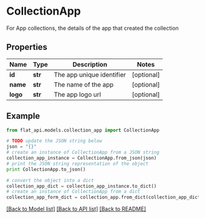 # CollectionApp

For App collections, the details of the app that created the collection

## Properties

Name | Type | Description | Notes
------------ | ------------- | ------------- | -------------
**id** | **str** | The app unique identifier | [optional] 
**name** | **str** | The name of the app | [optional] 
**logo** | **str** | The app logo url | [optional] 

## Example

```python
from flat_api.models.collection_app import CollectionApp

# TODO update the JSON string below
json = "{}"
# create an instance of CollectionApp from a JSON string
collection_app_instance = CollectionApp.from_json(json)
# print the JSON string representation of the object
print CollectionApp.to_json()

# convert the object into a dict
collection_app_dict = collection_app_instance.to_dict()
# create an instance of CollectionApp from a dict
collection_app_form_dict = collection_app.from_dict(collection_app_dict)
```
[[Back to Model list]](../README.md#documentation-for-models) [[Back to API list]](../README.md#documentation-for-api-endpoints) [[Back to README]](../README.md)


